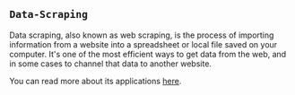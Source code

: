 ## ```Data-Scraping```
 
Data scraping, also known as web scraping, is the process of importing information from a website into a spreadsheet or local file saved on your computer. It's one of the most efficient ways to get data from the web, and in some cases to channel that data to another website.


You can read more about its applications [here](https://www.targetinternet.com/what-is-data-scraping-and-how-can-you-use-it/).
 
 

